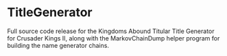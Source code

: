 TitleGenerator
==============

Full source code release for the Kingdoms Abound Titular Title Generator for Crusader Kings II, along with the MarkovChainDump helper program for building the name generator chains.

